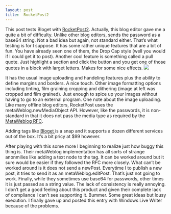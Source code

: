 ```yaml
---
layout: post
title:  RocketPost2
---
```

This post tests Bloget with [RocketPost2](http://www.anconia.com/rocketpost/). Actually, this blog editor gave me a quite a bit of difficulty. Unlike other blog editors, sends the password as a base64 string. Not a bad idea but again, not standard either. That’s what testing is for I suppose. It has some rather unique features that are a bit of fun. You have already seen one of them, the Drop Cap style (well you would if I could get it to post). Another cool feature is something called a pull quote. Just highlight a section and click the button and you get one of those quotes in a block with larget letters. Makes for some nice effects. ![](/cdn/images/blog/blogcglogo_8.png)

It has the usual image uploading and handeling features plus the ability to define margins and borders. A nice touch. Other image formatting options including tinting, film graining cropping and dithering (image at left was cropped and film grained). Just enough to spice up your images without having to go to an external program. One note about the image uploading. Like many offline blog editors, RocketPost uses the metaWeblog.newMediaObject API. However, like the passwords, it is non-standard in that it does not pass the media type as required by the [MetaWeblog RFC](http://www.xmlrpc.com/metaWeblogApi). 

Adding tags like [Bloget ](http://www.technorati.com/tag/Bloget)is a snap and it supports a dozen different services out of the box. It’s a bit pricy at $99 however. 

After playing with this some more I beginning to realize just how buggy this thing is. Their metaWeblog implementation has all sorts of strange anonmilies like adding a text node to the tag. It can be worked around but it sure would be easier if they followed the RFC more closely. What can’t be worked around is it does not send a newPost. Everytime I to publish a new post, it tries to send it as an metaWeblog.editPost. That’s just not going to work. Finally, while they sometimes use base64 for passwords, other times it is just passed as a string value. The lack of consistency is really annoying. I don’t get a good feeling about this product and given their complete lack of compliance I can’t see supporting it. Bummer. Some great ideas but lousy execution. I finally gave up and posted this entry with Windows Live Writer because of the problems.
